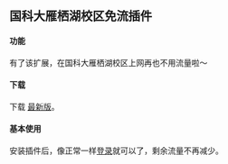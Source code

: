 国科大雁栖湖校区免流插件
----

#### 功能

有了该扩展，在国科大雁栖湖校区上网再也不用流量啦～

#### 下载

下载 [最新版](https://raw.githubusercontent.com/banben/ucas_free_network/master/ucas_free_network.crx)。

#### 基本使用

安装插件后，像正常一样[登录](http://210.77.16.21/)就可以了，剩余流量不再减少。
